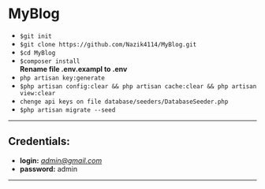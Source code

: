 # MyBlog
 
- `$git init`<br>
- `$git clone https://github.com/Nazik4114/MyBlog.git` <br>
- `$cd MyBlog` <br>
- `$composer install`<br>
**Rename file .env.exampl to .env** <br>
- `php artisan key:generate`<br>
- `$php artisan config:clear && php artisan cache:clear && php artisan view:clear`<br>
- `chenge api keys on file database/seeders/DatabaseSeeder.php`<br> 
- `$php artisan migrate --seed`
***
## Credentials:
- **login:** *admin@gmail.com*
- **password:** admin
***
